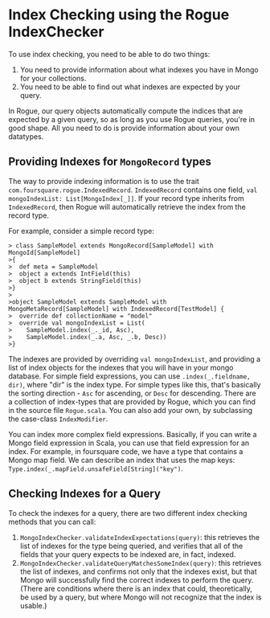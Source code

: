 # Index Checking using the Rogue IndexChecker

To use index checking, you need to be able to do two things:

1. You need to provide information about what indexes you have in Mongo for your collections.
2. You need to be able to find out what indexes are expected by your query.

In Rogue, our query objects automatically compute the indices that are expected by a given query, so as long as you use Rogue queries, you're in good shape. All you need to do is provide information about your own datatypes.


## Providing Indexes for `MongoRecord` types

The way to provide indexing information is to use the trait `com.foursquare.rogue.IndexedRecord`. `IndexedRecord` contains one field, `val mongoIndexList: List[MongoIndex[_]]`. If your record type inherits from `IndexedRecord`, then Rogue will automatically retrieve the index from the record type.

For example, consider a simple record type:

	> class SampleModel extends MongoRecord[SampleModel] with MongoId[SampleModel] 
	>{
	>  def meta = SampleModel
	>  object a extends IntField(this)	
	>  object b extends StringField(this)
	>}
	>
	>object SampleModel extends SampleModel with MongoMetaRecord[SampleModel] with IndexedRecord[TestModel] {
	>  override def collectionName = "model"
	>  override val mongoIndexList = List(
	>    SampleModel.index(_._id, Asc),
	>    SampleModel.index(_.a, Asc, _.b, Desc))
	>}

The indexes are provided by overriding `val mongoIndexList`, and providing a list of index objects for the indexes that you will have in your mongo database. For simple field expressions, you can use `.index(_.fieldname, dir)`, where "dir" is the index type. For simple types like this, that's basically the sorting direction - `Asc` for ascending, or `Desc` for descending. There are a collection of index-types that are provided by Rogue, which you can find in the source file `Rogue.scala`. You can also add your own, by subclassing the case-class `IndexModifier`.

You can index more complex field expressions. Basically, if you can write a Mongo field expression in Scala, you can use that field expression for an index. For example, in foursquare code, we have a type that contains a Mongo map field. We can describe an index that uses the map keys: `Type.index(_.mapField.unsafeField[String]("key")`.


## Checking Indexes for a Query

To check the indexes for a query, there are two different index checking methods that you can call:

1. `MongoIndexChecker.validateIndexExpectations(query)`: this retrieves the list of indexes for the type being queried, and verifies that all of the fields that your query expects to be indexed are, in fact, indexed.
2. `MongoIndexChecker.validateQueryMatchesSomeIndex(query)`: this retrieves the list of indexes, and confirms not only that the indexes exist, but that Mongo will successfully find the correct indexes to perform the query. (There are conditions where there is an index that could, theoretically, be used by a query, but where Mongo will not recognize that the index is usable.)
